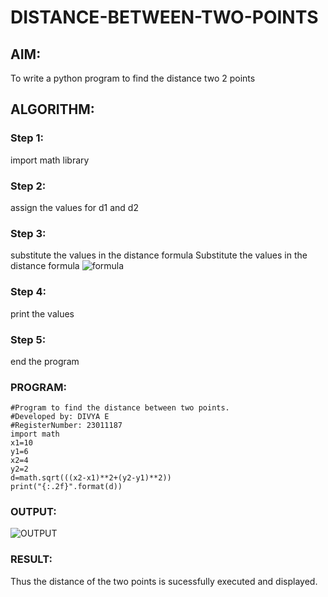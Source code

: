 # DISTANCE-BETWEEN-TWO-POINTS

## AIM:
To write a python program to find the distance two 2 points
## ALGORITHM:
### Step 1:
import math library
### Step 2: 
assign the values for d1 and d2
### Step 3:
substitute the values in the distance formula
Substitute the values in the distance formula  ![formula](/formula.JPG)
### Step 4:
print the values
### Step 5:
end the program
### PROGRAM:
```
#Program to find the distance between two points.
#Developed by: DIVYA E
#RegisterNumber: 23011187
import math
x1=10
y1=6
x2=4
y2=2
d=math.sqrt(((x2-x1)**2+(y2-y1)**2))
print("{:.2f}".format(d))
```
  


### OUTPUT:
![OUTPUT](https://github.com/DHIVYA050430/DISTANCE-BETWEEN-TWO-POINTS/assets/147141546/3bca0c90-d736-4885-9e3e-8c8cfda2d417)



### RESULT:
Thus the distance of the two points is sucessfully executed and displayed.
